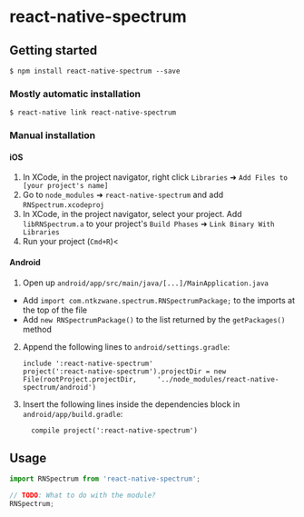 # react-native-spectrum

## Getting started

`$ npm install react-native-spectrum --save`

### Mostly automatic installation

`$ react-native link react-native-spectrum`

### Manual installation


#### iOS

1. In XCode, in the project navigator, right click `Libraries` ➜ `Add Files to [your project's name]`
2. Go to `node_modules` ➜ `react-native-spectrum` and add `RNSpectrum.xcodeproj`
3. In XCode, in the project navigator, select your project. Add `libRNSpectrum.a` to your project's `Build Phases` ➜ `Link Binary With Libraries`
4. Run your project (`Cmd+R`)<

#### Android

1. Open up `android/app/src/main/java/[...]/MainApplication.java`
  - Add `import com.ntkzwane.spectrum.RNSpectrumPackage;` to the imports at the top of the file
  - Add `new RNSpectrumPackage()` to the list returned by the `getPackages()` method
2. Append the following lines to `android/settings.gradle`:
  	```
  	include ':react-native-spectrum'
  	project(':react-native-spectrum').projectDir = new File(rootProject.projectDir, 	'../node_modules/react-native-spectrum/android')
  	```
3. Insert the following lines inside the dependencies block in `android/app/build.gradle`:
  	```
      compile project(':react-native-spectrum')
  	```


## Usage
```javascript
import RNSpectrum from 'react-native-spectrum';

// TODO: What to do with the module?
RNSpectrum;
```
